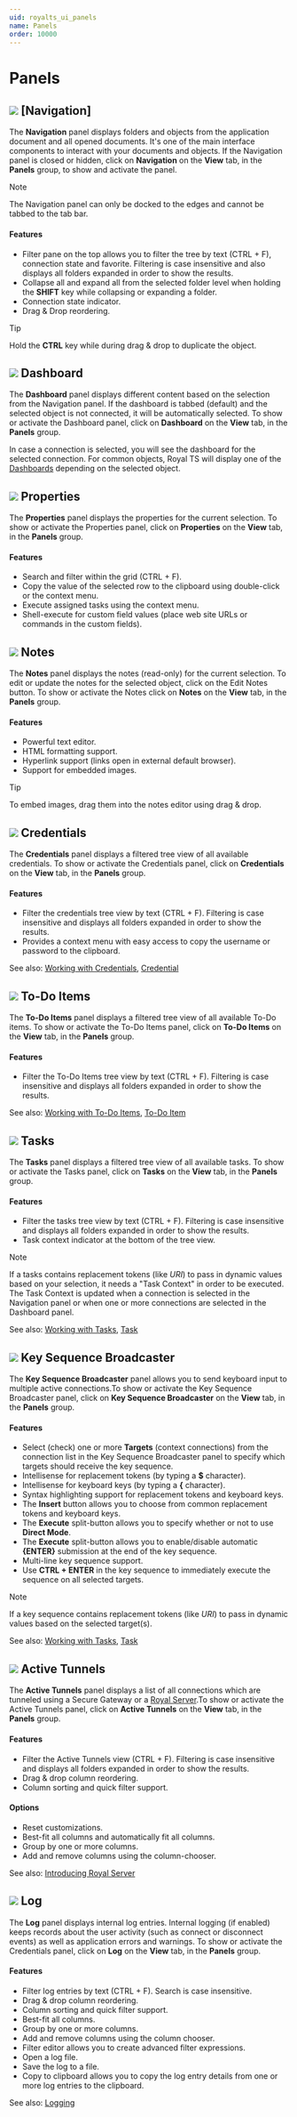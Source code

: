 ```yaml
---
uid: royalts_ui_panels
name: Panels
order: 10000
---
```


# Panels

## ![](/r2021/images/RoyalTS/Application/SVG_PageNavigation_32.svg#img_header) [Navigation]
The **Navigation** panel displays folders and objects from the application document and all opened documents. It's one of the main interface components to interact with your documents and objects. If the Navigation panel is closed or hidden, click on **Navigation** on the **View** tab, in the **Panels** group, to show and activate the panel.

> [!Note]
> The Navigation panel can only be docked to the edges and cannot be tabbed to the tab bar.

#### Features
-   Filter pane on the top allows you to filter the tree by text (CTRL + F), connection state and favorite. Filtering is case insensitive and also displays all folders expanded in order to show the results.
-   Collapse all and expand all from the selected folder level when holding the **SHIFT** key while collapsing or expanding a folder.
-   Connection state indicator.
-   Drag & Drop reordering.

> [!Tip]
> Hold the **CTRL** key while during drag & drop to duplicate the object.

## ![](/r2021/images/RoyalTS/Application/SVG_PageDashboard_32.svg#img_header) Dashboard
The **Dashboard** panel displays different content based on the selection from the Navigation panel. If the dashboard is tabbed (default) and the selected object is not connected, it will be automatically selected. To show or activate the Dashboard panel, click on **Dashboard** on the **View** tab, in the **Panels** group.

In case a connection is selected, you will see the dashboard for the selected connection. For common objects, Royal TS will display one of the [Dashboards](xref:royalts_ui_dashboards) depending on the selected object.

## ![](/r2021/images/RoyalTS/Application/SVG_ApplicationPanelProperties_32.svg#img_header) Properties
The **Properties** panel displays the properties for the current selection. To show or activate the Properties panel, click on **Properties** on the **View** tab, in the **Panels** group.

#### Features
- Search and filter within the grid (CTRL + F).
- Copy the value of the selected row to the clipboard using double-click or the context menu.
- Execute assigned tasks using the context menu.
- Shell-execute for custom field values (place web site URLs or commands in the custom fields).

## ![](/r2021/images/RoyalTS/Application/SVG_PageNotes_32.svg#img_header) Notes
The **Notes** panel displays the notes (read-only) for the current selection. To edit or update the notes for the selected object, click on the Edit Notes button. To show or activate the Notes click on **Notes** on the **View** tab, in the **Panels** group.

#### Features
-   Powerful text editor.
-   HTML formatting support.
-   Hyperlink support (links open in external default browser).
-   Support for embedded images.

> [!Tip]
> To embed images, drag them into the notes editor using drag & drop.

## ![](/r2021/images/RoyalTS/Application/SVG_PageCredential_32.svg#img_header) Credentials
The **Credentials** panel displays a filtered tree view of all available credentials. To show or activate the Credentials panel, click on **Credentials** on the **View** tab, in the **Panels** group.

#### Features
-   Filter the credentials tree view by text (CTRL + F). Filtering is case insensitive and displays all folders expanded in order to show the results.
-   Provides a context menu with easy access to copy the username or password to the clipboard.

See also: [Working with Credentials](xref:royalts_tutorials_credentials), [Credential](royalts_reference_credential)

## ![](/r2021/images/RoyalTS/Application/SVG_Todo_32.svg#img_header) To-Do Items
The **To-Do Items** panel displays a filtered tree view of all available To-Do items. To show or activate the To-Do Items panel, click on **To-Do Items** on the **View** tab, in the **Panels** group.

#### Features
-   Filter the To-Do Items tree view by text (CTRL + F). Filtering is case insensitive and displays all folders expanded in order to show the results.

See also: [Working with To-Do Items](xref:royalts_tutorials_todo), [To-Do Item](xref:royalts_reference_organization_todo)

## ![](/r2021/images/RoyalTS/Application/SVG_PageTasks_32.svg#img_header) Tasks
The **Tasks** panel displays a filtered tree view of all available tasks. To show or activate the Tasks panel, click on **Tasks** on the **View** tab, in the **Panels** group.

#### Features
-   Filter the tasks tree view by text (CTRL + F). Filtering is case insensitive and displays all folders expanded in order to show the results.
-   Task context indicator at the bottom of the tree view.

> [!Note]
> If a tasks contains replacement tokens (like $URI$) to pass in dynamic values based on your selection, it needs a "Task Context" in order to be executed. The Task Context is updated when a connection is selected in the Navigation panel or when one or more connections are selected in the Dashboard panel.

See also: [Working with Tasks](xref:royalts_tutorials_tasks), [Task](xref:royalts_reference_tasks_commandtask)

## ![](/r2021/images/RoyalTS/Application/SVG_ApplicationPanelKeySequence_32.svg#img_header) Key Sequence Broadcaster
The **Key Sequence Broadcaster** panel allows you to send keyboard input to multiple active connections.To show or activate the Key Sequence Broadcaster panel, click on **Key Sequence Broadcaster** on the **View** tab, in the **Panels** group.

#### Features
-   Select (check) one or more **Targets** (context connections) from the connection list in the Key Sequence Broadcaster panel to specify which targets should receive the key sequence.
-   Intellisense for replacement tokens (by typing a **$** character).
-   Intellisense for keyboard keys (by typing a **{** character).
-   Syntax highlighting support for replacement tokens and keyboard keys.
-   The **Insert** button allows you to choose from common replacement tokens and keyboard keys.
-   The **Execute** split-button allows you to specify whether or not to use **Direct Mode**.
-   The **Execute** split-button allows you to enable/disable automatic **{ENTER}** submission at the end of the key sequence.
-   Multi-line key sequence support.
-   Use **CTRL + ENTER** in the key sequence to immediately execute the sequence on all selected targets.

> [!Note]
> If a key sequence contains replacement tokens (like $URI$) to pass in dynamic values based on the selected target(s).

See also: [Working with Tasks](xref:royalts_tutorials_tasks), [Task](xref:royalts_reference_tasks_commandtask)

## ![](/r2021/images/RoyalTS/Application/SVG_ViewTunnels_32.svg#img_header) Active Tunnels
The **Active Tunnels** panel displays a list of all connections which are tunneled using a Secure Gateway or a [Royal Server](xref:royalts_intro_royalserver).To show or activate the Active Tunnels panel, click on **Active Tunnels** on the **View** tab, in the **Panels** group.

#### Features
-   Filter the Active Tunnels view (CTRL + F). Filtering is case insensitive and displays all folders expanded in order to show the results.
-   Drag & drop column reordering.
-   Column sorting and quick filter support.

#### Options
-   Reset customizations.
-   Best-fit all columns and automatically fit all columns.
-   Group by one or more columns.
-   Add and remove columns using the column-chooser.

See also: [Introducing Royal Server](xref:royalts_intro_royalserver)

## ![](/r2021/images/RoyalTS/Application/SVG_ApplicationLog_32.svg#img_header) Log
The **Log** panel displays internal log entries. Internal logging (if enabled) keeps records about the user activity (such as connect or disconnect events) as well as application errors and warnings. To show or activate the Credentials panel, click on **Log** on the **View** tab, in the **Panels** group.

#### Features
-   Filter log entries by text (CTRL + F). Search is case insensitive.
-   Drag & drop column reordering.
-   Column sorting and quick filter support.
-   Best-fit all columns.
-   Group by one or more columns.
-   Add and remove columns using the column chooser.
-   Filter editor allows you to create advanced filter expressions.
-   Open a log file.
-   Save the log to a file.
-   Copy to clipboard allows you to copy the log entry details from one or more log entries to the clipboard.

See also: [Logging](xref:royalts_reference_options#logging)
